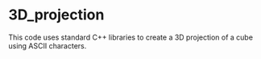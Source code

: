 # 3D_projection
This code uses standard C++ libraries to create a 3D projection of a cube using ASCII characters.

